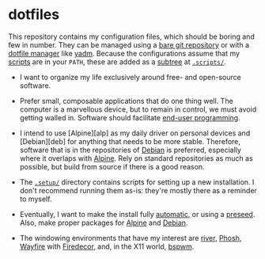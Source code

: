 # dotfiles

This repository contains my configuration files, which should be boring 
and few in number. They can be managed using a [bare git 
repository][bare] or with a [dotfile manager][dots] like [yadm][yadm]. 
Because the configurations assume that my [scripts][scrp] are in your 
`PATH`, these are added as a [subtree][atla] at 
[`.scripts/`](../.scripts).

-   I want to organize my life exclusively around free- and open-source 
    software.

-   Prefer small, composable applications that do one thing well. The 
    computer is a marvellous device, but to remain in control, we must 
    avoid getting walled in. Software should facilitate [end-user 
    programming][eup].

-   I intend to use [Alpine][alp] as my daily driver on personal devices 
    and [Debian][deb] for anything that needs to be more stable. 
    Therefore, software that is in the repositories of [Debian][drep] is 
    preferred, especially where it overlaps with [Alpine][arep]. Rely on 
    standard repositories as much as possible, but build from source if 
    there is a good reason.

-   The [`.setup/`](../.setup) directory contains scripts for setting up 
    a new installation. I don't recommend running them as-is: they're 
    mostly there as a reminder to myself.

-   Eventually, I want to make the install fully [automatic][auto], or 
    using a [preseed][seed]. Also, make proper packages for 
    [Alpine][apkg] and [Debian][dpkg].

-   The windowing environments that have my interest are [river][rivr], 
    [Phosh][phsh], [Wayfire][wayf] with [Firedecor][fdec], and, in the 
    X11 world, [bspwm][bspw].


[atla]: https://www.atlassian.com/git/tutorials/git-subtree
[scrp]: https://github.com/slakkenhuis/scripts
[dots]: https://dotfiles.github.io/utilities/
[yadm]: https://yadm.io/
[bare]: https://cblte.github.io/sammelsurium/configs/the-best-way-to-store-your-dotfiles/

[phsh]: https://wiki.postmarketos.org/wiki/Phosh
[rivr]: https://github.com/riverwm/river
[wayf]: https://wayfire.org/
[fdec]: https://github.com/AhoyISki/Firedecor
[bspw]: https://github.com/baskerville/bspwm
[tmsu]: https://tmsu.org/

[drep]: https://packages.debian.org/
[arep]: https://pkgs.alpinelinux.org/packages

[auto]: https://debian-handbook.info/browse/stable/sect.automated-installation.html
[seed]: https://wiki.debian.org/DebianInstaller/Preseed
[apkg]: https://wiki.alpinelinux.org/wiki/Creating_an_Alpine_package
[dpkg]: https://wiki.debian.org/Packaging

[eup]: https://www.inkandswitch.com/end-user-programming/
